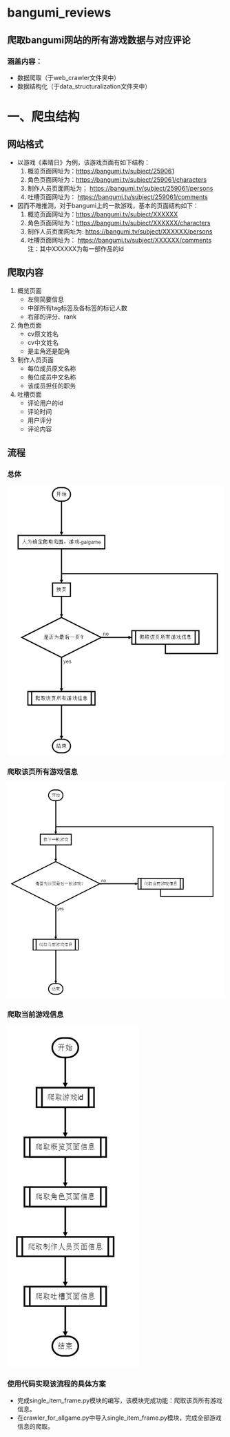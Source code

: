 # bangumi_reviews
## 爬取bangumi网站的所有游戏数据与对应评论
### 涵盖内容：
 - 数据爬取（于web_crawler文件夹中）
 - 数据结构化（于data_structuralization文件夹中）

# 一、爬虫结构
## 网站格式
- 以游戏《素晴日》为例，该游戏页面有如下结构：
    1. 概览页面网址为：https://bangumi.tv/subject/259061
    2. 角色页面网址为：https://bangumi.tv/subject/259061/characters
    3. 制作人员页面网址为； https://bangumi.tv/subject/259061/persons
    4. 吐槽页面网址为： https://bangumi.tv/subject/259061/comments
- 因而不难推测，对于bangumi上的一款游戏，基本的页面结构如下：
    1. 概览页面网址为：https://bangumi.tv/subject/XXXXXX
    2. 角色页面网址为：https://bangumi.tv/subject/XXXXXX/characters
    3. 制作人员页面网址为: https://bangumi.tv/subject/XXXXXX/persons
    4. 吐槽页面网址为： https://bangumi.tv/subject/XXXXXX/comments
    <br/>注：其中XXXXXX为每一部作品的id

## 爬取内容
 1. 概览页面
    - 左侧简要信息
    - 中部所有tag标签及各标签的标记人数
    - 右部的评分、rank
 2. 角色页面
    - cv原文姓名
    - cv中文姓名
    - 是主角还是配角
 3. 制作人员页面
    - 每位成员原文名称
    - 每位成员中文名称
    - 该成员担任的职务
4. 吐槽页面
    - 评论用户的id
    - 评论时间
    - 用户评分
    - 评论内容

## 流程

### 总体
 ![image](https://github.com/VillardX/DL_ACGN/blob/master/images/web_crawler/%E6%80%BB%E4%BD%93.jpg) 

### 爬取该页所有游戏信息
 ![image](https://github.com/VillardX/DL_ACGN/blob/master/images/web_crawler/%E7%88%AC%E5%8F%96%E8%AF%A5%E9%A1%B5%E6%89%80%E6%9C%89%E4%BF%A1%E6%81%AF.jpg)

### 爬取当前游戏信息
 ![image](https://github.com/VillardX/DL_ACGN/blob/master/images/web_crawler/%E7%88%AC%E5%8F%96%E5%BD%93%E5%89%8D%E6%B8%B8%E6%88%8F%E4%BF%A1%E6%81%AF.jpg)

### 使用代码实现该流程的具体方案
- 完成single_item_frame.py模块的编写，该模块完成功能：爬取该页所有游戏信息。
- 在crawler_for_allgame.py中导入single_item_frame.py模块，完成全部游戏信息的爬取。
